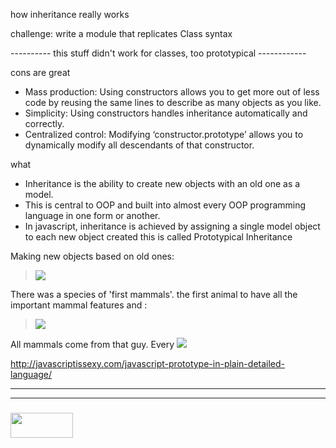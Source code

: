 how inheritance really works  
  
challenge: write a module that replicates Class syntax  

---------- this stuff didn't work for classes, too prototypical ------------

cons are great
* Mass production:  Using constructors allows you to get more out of less code by reusing the same lines to describe as many objects as you like.
* Simplicity:  Using constructors handles inheritance automatically and correctly.
* Centralized control:  Modifying ‘constructor.prototype’ allows you to dynamically modify all descendants of that constructor.   

what
* Inheritance is the ability to create new objects with an old one as a model.
* This is central to OOP and built into almost every OOP programming language in one form or another.
* In javascript, inheritance is achieved by assigning a single model object to each new object created this is called Prototypical Inheritance




Making new objects based on old ones:
> ![](http://imgur.com/1LyY9)

There was a species of 'first mammals'.  the first animal to have all the important mammal features and :
> ![](https://upload.wikimedia.org/wikipedia/commons/thumb/6/60/Megazostrodon_sp._Natural_History_Museum_-_London.jpg/1200px-Megazostrodon_sp._Natural_History_Museum_-_London.jpg)

All mammals come from that guy.  Every
![](https://upload.wikimedia.org/wikipedia/commons/thumb/0/0e/An_evolutionary_tree_of_mammals.jpeg/450px-An_evolutionary_tree_of_mammals.jpeg)

http://javascriptissexy.com/javascript-prototype-in-plain-detailed-language/


___
___
### <a href="http://elewa.education/blog" target="_blank"><img src="https://user-images.githubusercontent.com/18554853/34921062-506450ae-f97d-11e7-875f-6feeb26ad72d.png" width="100" height="40"/></a>